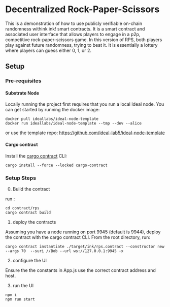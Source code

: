 # Decentralized Rock-Paper-Scissors

This is a demonstration of how to use publicly verifiable on-chain randomness withink ink! smart contracts. It is a smart contract and associated user interface that allows players to engage in a p2p, competitive rock-paper-scissors game. In this version of RPS, both players play against future randomness, trying to beat it. It is essentially a lottery where players can guess either 0, 1, or 2. 

## Setup

### Pre-requisites

#### Substrate Node
Locally running the project first requires that you run a local Ideal node. You can get started by running the docker image:

``` shell
docker pull ideallabs/ideal-node-template
docker run ideallabs/ideal-node-template --tmp --dev --alice 
```

or use the template repo: https://github.com/ideal-lab5/ideal-node-template

#### Cargo contract

Install the [cargo contract](https://github.com/use-ink/cargo-contract) CLI: 
``` shell
cargo install --force --locked cargo-contract
```

### Setup Steps

0. Build the contract

run :
``` shell
cd contract/rps
cargo contract build
```

1. deploy the contracts

Assuming you have a node running on port 9945 (default is 9944), deploy the contract with the cargo contract CLI. From the root directory, run:

``` shell
cargo contract instantiate ./target/ink/rps.contract --constructor new --args 70  --suri //Bob --url ws://127.0.0.1:9945 -x
```
   
2. configure the UI

Ensure the the constants in App.js use the correct contract address and host.
   
3. run the UI

``` shell
npm i
npm run start
```

